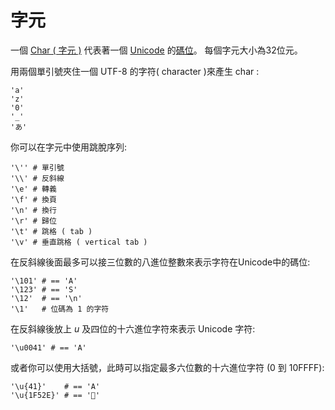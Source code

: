 # 字元

一個 [Char ( 字元 )](http://crystal-lang.org/api/Char.html) 代表著一個 [Unicode](http://en.wikipedia.org/wiki/Unicode) 的[碼位](http://en.wikipedia.org/wiki/Code_point)。
每個字元大小為32位元。

用兩個單引號夾住一個 UTF-8 的字符( character )來產生 char :

```crystal
'a'
'z'
'0'
'_'
'あ'
```

你可以在字元中使用跳脫序列:

```crystal
'\'' # 單引號
'\\' # 反斜線
'\e' # 轉義
'\f' # 換頁
'\n' # 換行
'\r' # 歸位
'\t' # 跳格 ( tab )
'\v' # 垂直跳格 ( vertical tab )
```

在反斜線後面最多可以接三位數的八進位整數來表示字符在Unicode中的碼位:

```crystal
'\101' # == 'A'
'\123' # == 'S'
'\12'  # == '\n'
'\1'   # 位碼為 1 的字符
```

在反斜線後放上 *u* 及四位的十六進位字符來表示 Unicode 字符:

```crystal
'\u0041' # == 'A'
```

或者你可以使用大括號，此時可以指定最多六位數的十六進位字符 (0 到 10FFFF):

```crystal
'\u{41}'    # == 'A'
'\u{1F52E}' # == '🔮'
```
